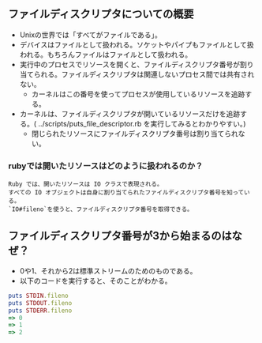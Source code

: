 ## ファイルディスクリプタについての概要
- Unixの世界では「すべてがファイルである」。
- デバイスはファイルとして扱われる。ソケットやパイプもファイルとして扱われる。もちろんファイルはファイルとして扱われる。
- 実行中のプロセスでリソースを開くと、ファイルディスクリプタ番号が割り当てられる。ファイルディスクリプタは関連しないプロセス間では共有されない。
  - カーネルはこの番号を使ってプロセスが使用しているリソースを追跡する。
- カーネルは、ファイルディスクリプタが開いているリソースだけを追跡する。( ../scripts/puts_file_descriptor.rb を実行してみるとわかりやすい。)
  - 閉じられたリソースにファイルディスクリプタ番号は割り当てられない。

### rubyでは開いたリソースはどのように扱われるのか？
```
Ruby では、開いたリソースは IO クラスで表現される。
すべての IO オブジェクトは自身に割り当てられたファイルディスクリプタ番号を知っている。
`IO#fileno`を使うと、ファイルディスクリプタ番号を取得できる。
```

## ファイルディスクリプタ番号が3から始まるのはなぜ？
- 0や1、それから2は標準ストリームのためのものである。
- 以下のコードを実行すると、そのことがわかる。
```ruby
puts STDIN.fileno
puts STDOUT.fileno
puts STDERR.fileno
=> 0
=> 1
=> 2
```
